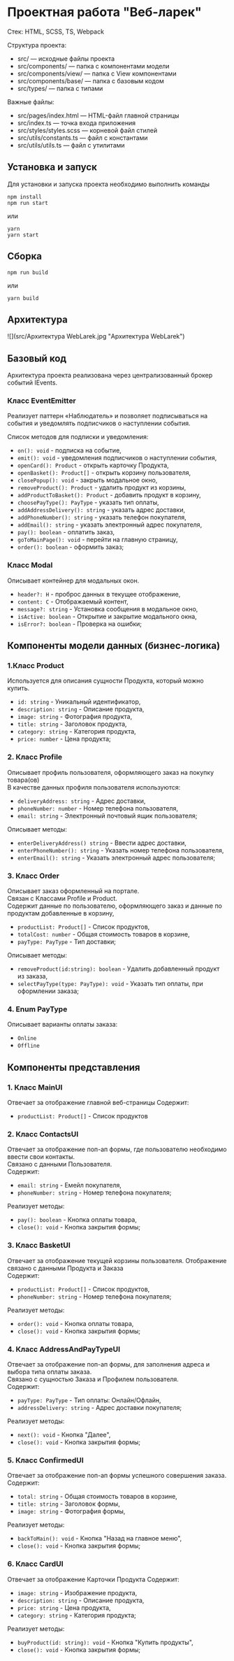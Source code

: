 # Проектная работа "Веб-ларек"

Стек: HTML, SCSS, TS, Webpack

Структура проекта:
- src/ — исходные файлы проекта
- src/components/ — папка с компонентами модели
- src/components/view/ — папка с View компонентами
- src/components/base/ — папка с базовым кодом
- src/types/ — папка с типами

Важные файлы:
- src/pages/index.html — HTML-файл главной страницы
- src/index.ts — точка входа приложения
- src/styles/styles.scss — корневой файл стилей
- src/utils/constants.ts — файл с константами
- src/utils/utils.ts — файл с утилитами

## Установка и запуск
Для установки и запуска проекта необходимо выполнить команды

```
npm install
npm run start
```

или

```
yarn
yarn start
```
## Сборка

```
npm run build
```

или

```
yarn build
```
## Архитектура

![](src/Архитектура WebLarek.jpg "Архитектура WebLarek")

## Базовый код
Архитектура проекта реализована через централизованный брокер событий IEvents.
### Класс EventEmitter
Реализует паттерн «Наблюдатель» и позволяет подписываться на события и уведомлять подписчиков
о наступлении события.

Список методов для подписки и уведомления:
 * ``on(): void`` - подписка на событие,
 * ``emit(): void`` - уведомления подписчиков о наступлении события,
 * ``openCard(): Product`` - открыть карточку Продукта,
 * ``openBasket(): Product[]`` - открыть корзину пользователя,
 * ``closePopup(): void`` - закрыть модальное окно,
 * ``removeProduct(): Product`` - удалить продукт из корзины,
 * ``addProductToBasket(): Product`` - добавить продукт в корзину,
 * ``choosePayType(): PayType`` - указать тип оплаты,
 * ``addAddressDelivery(): string`` - указать адрес доставки,
 * ``addPhoneNumber(): string`` - указать телефон покупателя,
 * ``addEmail(): string`` - указать электронный адрес покупателя, 
 * ``pay(): boolean`` - оплатить заказ, 
 * ``goToMainPage(): void`` - перейти на главную страницу, 
 * ``order(): boolean``  - оформить заказ;

### Класс Modal
Описывает контейнер для модальных окон.
 * ``header?: H`` - проброс данных в текущее отображение,
 * ``content: C`` - Отображаемый контент,
 * ``message?: string`` - Установка сообщения в модальное окно,
 * ``isActive: boolean`` - Открытие и закрытие модального окна,
 * ``isError?: boolean`` - Проверка на ошибки;

## Компоненты модели данных (бизнес-логика)

### 1.Класс Product
Используется для описания сущности Продукта, который можно купить.  
 * ``id: string`` - Уникальный идентификатор,  
 * ``description: string`` - Описание продукта,  
 * ``image: string`` - Фотография продукта,  
 * ``title: string`` - Заголовок продукта,  
 * ``category: string`` - Категория продукта,  
 * ``price: number`` - Цена продукта;   

### 2. Класс Profile  
Описывает профиль пользователя, оформляющего заказ на покупку товара(ов)  
В качестве данных профиля пользователя используются:  
 * ``deliveryAddress: string`` - Адрес доставки,  
 * ``phoneNumber: number`` - Номер телефона пользователя,  
 * ``email: string`` - Электронный почтовый ящик пользователя;    

Описывает методы:  
 * ``enterDeliveryAddress() string`` - Ввести адрес доставки,  
 * ``enterPhoneNumber(): string`` - Указать номер телефона пользователя,  
 * ``enterEmail(): string`` - Указать электронный адрес пользователя;  

### 3. Класс Order  
Описывает заказ оформленный на портале.   
Связан с Классами Profile и Product.   
Содержит данные по пользователю, оформляющего заказ и данные по продуктам добавленные в корзину,  
 * ``productList: Product[]`` - Список продуктов,   
 * ``totalCost: number`` - Общая стоимость товаров в корзине,   
 * ``payType: PayType`` - Тип доставки;    

Описывает методы:  
 * ``removeProduct(id:string): boolean`` - Удалить добавленный продукт из заказа,  
 * ``selectPayType(type: PayType): void`` - Указать тип оплаты, при оформлении заказа; 

### 4. Enum PayType
Описывает варианты оплаты заказа:  
 * ``Online``
 * ``Offline``

## Компоненты представления

### 1. Класс MainUI
Отвечает за отображение главной веб-страницы
Содержит:
 * ``productList: Product[]`` - Список продуктов
### 2. Класс ContactsUI  
Отвечает за отображение поп-ап формы, где пользователю необходимо ввести свои контакты.  
Связано с данными Пользователя.  
Содержит:   
 * ``email: string`` - Емейл покупателя,  
 * ``phoneNumber: string`` - Номер телефона покупателя;  

Реализует методы:  
 *  ``pay(): boolean`` - Кнопка оплаты товара,  
 *  ``close(): void`` - Кнопка закрытия формы;  
### 3. Класс BasketUI  
Отвечает за отображение текущей корзины пользователя. Отображение связано с данными Продукта и Заказа  
Содержит:  
* ``productList: Product[]`` - Список продуктов,  
* ``phoneNumber: string`` - Номер телефона покупателя;  

Реализует методы:  
*  ``order(): void`` - Кнопка оплаты товара,  
*  ``close(): void`` - Кнопка закрытия формы;  
### 4. Класс AddressAndPayTypeUI  
Отвечает за отображение поп-ап формы, для заполнения адреса и выбора типа оплаты заказа.  
Связано с сущностью Заказа и Профилем пользователя.   
Содержит:
* ``payType: PayType`` - Тип оплаты: Онлайн/Офлайн,
* ``addressDelivery: string`` - Адрес доставки покупателя;

Реализует методы:
*  ``next(): void`` - Кнопка "Далее",
*  ``close(): void`` - Кнопка закрытия формы;
### 5. Класс ConfirmedUI  
Отвечает за отображение поп-ап формы успешного совершения заказа.     
Содержит:
* ``total: string`` - Общая стоимость товаров в корзине,
* ``title: string`` - Заголовок формы,
* ``image: string`` - Фотография формы, 

Реализует методы:
*  ``backToMain(): void`` - Кнопка "Назад на главное меню",
*  ``close(): void`` - Кнопка закрытия формы;
### 6. Класс CardUI  
Отвечает за отображение Карточки Продукта
Содержит:
* ``image: string`` - Изображение продукта,
* ``description: string`` - Описание продукта,  
* ``price: string`` - Цена продукта,    
* ``category: string`` - Категория продукта; 

Реализует методы:
*  ``buyProduct(id: string): void`` - Кнопка "Купить продукты",
*  ``close(): void`` - Кнопка закрытия формы;



